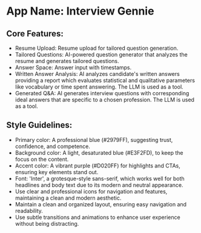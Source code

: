 # **App Name**: Interview Gennie

## Core Features:

- Resume Upload: Resume upload for tailored question generation.
- Tailored Questions: AI-powered question generator that analyzes the resume and generates tailored questions.
- Answer Space: Answer input with timestamps.
- Written Answer Analysis: AI analyzes candidate's written answers providing a report which evaluates statistical and qualitative parameters like vocabulary or time spent answering. The LLM is used as a tool.
- Generated Q&A: AI generates interview questions with corresponding ideal answers that are specific to a chosen profession. The LLM is used as a tool.

## Style Guidelines:

- Primary color: A professional blue (#2979FF), suggesting trust, confidence, and competence.
- Background color: A light, desaturated blue (#E3F2FD), to keep the focus on the content.
- Accent color: A vibrant purple (#D020FF) for highlights and CTAs, ensuring key elements stand out.
- Font: 'Inter', a grotesque-style sans-serif, which works well for both headlines and body text due to its modern and neutral appearance.
- Use clear and professional icons for navigation and features, maintaining a clean and modern aesthetic.
- Maintain a clean and organized layout, ensuring easy navigation and readability.
- Use subtle transitions and animations to enhance user experience without being distracting.
